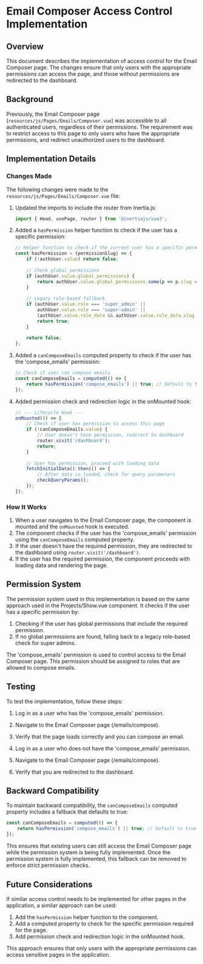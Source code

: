 # Email Composer Access Control Implementation

## Overview

This document describes the implementation of access control for the Email Composer page. The changes ensure that only users with the appropriate permissions can access the page, and those without permissions are redirected to the dashboard.

## Background

Previously, the Email Composer page (`resources/js/Pages/Emails/Composer.vue`) was accessible to all authenticated users, regardless of their permissions. The requirement was to restrict access to this page to only users who have the appropriate permissions, and redirect unauthorized users to the dashboard.

## Implementation Details

### Changes Made

The following changes were made to the `resources/js/Pages/Emails/Composer.vue` file:

1. Updated the imports to include the router from Inertia.js:
   ```javascript
   import { Head, usePage, router } from '@inertiajs/vue3';
   ```

2. Added a `hasPermission` helper function to check if the user has a specific permission:
   ```javascript
   // Helper function to check if the current user has a specific permission
   const hasPermission = (permissionSlug) => {
       if (!authUser.value) return false;
       
       // Check global permissions
       if (authUser.value.global_permissions) {
           return authUser.value.global_permissions.some(p => p.slug === permissionSlug);
       }
       
       // Legacy role-based fallback
       if (authUser.value.role === 'super_admin' || 
           authUser.value.role === 'super-admin' || 
           (authUser.value.role_data && authUser.value.role_data.slug === 'super-admin')) {
           return true;
       }
       
       return false;
   };
   ```

3. Added a `canComposeEmails` computed property to check if the user has the 'compose_emails' permission:
   ```javascript
   // Check if user can compose emails
   const canComposeEmails = computed(() => {
       return hasPermission('compose_emails') || true; // Default to true for backward compatibility
   });
   ```

4. Added permission check and redirection logic in the onMounted hook:
   ```javascript
   // --- Lifecycle Hook ---
   onMounted(() => {
       // Check if user has permission to access this page
       if (!canComposeEmails.value) {
           // User doesn't have permission, redirect to dashboard
           router.visit('/dashboard');
           return;
       }
       
       // User has permission, proceed with loading data
       fetchInitialData().then(() => {
           // After data is loaded, check for query parameters
           checkQueryParams();
       });
   });
   ```

### How It Works

1. When a user navigates to the Email Composer page, the component is mounted and the `onMounted` hook is executed.
2. The component checks if the user has the 'compose_emails' permission using the `canComposeEmails` computed property.
3. If the user doesn't have the required permission, they are redirected to the dashboard using `router.visit('/dashboard')`.
4. If the user has the required permission, the component proceeds with loading data and rendering the page.

## Permission System

The permission system used in this implementation is based on the same approach used in the Projects/Show.vue component. It checks if the user has a specific permission by:

1. Checking if the user has global permissions that include the required permission.
2. If no global permissions are found, falling back to a legacy role-based check for super admins.

The 'compose_emails' permission is used to control access to the Email Composer page. This permission should be assigned to roles that are allowed to compose emails.

## Testing

To test the implementation, follow these steps:

1. Log in as a user who has the 'compose_emails' permission.
2. Navigate to the Email Composer page (/emails/compose).
3. Verify that the page loads correctly and you can compose an email.

4. Log in as a user who does not have the 'compose_emails' permission.
5. Navigate to the Email Composer page (/emails/compose).
6. Verify that you are redirected to the dashboard.

## Backward Compatibility

To maintain backward compatibility, the `canComposeEmails` computed property includes a fallback that defaults to true:

```javascript
const canComposeEmails = computed(() => {
    return hasPermission('compose_emails') || true; // Default to true for backward compatibility
});
```

This ensures that existing users can still access the Email Composer page while the permission system is being fully implemented. Once the permission system is fully implemented, this fallback can be removed to enforce strict permission checks.

## Future Considerations

If similar access control needs to be implemented for other pages in the application, a similar approach can be used:

1. Add the `hasPermission` helper function to the component.
2. Add a computed property to check for the specific permission required for the page.
3. Add permission check and redirection logic in the onMounted hook.

This approach ensures that only users with the appropriate permissions can access sensitive pages in the application.
